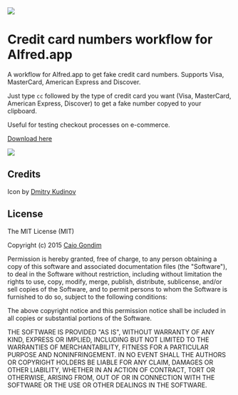 <img src="http://rawgit.com/caiogondim/alfred-credit-card-numbers/master/logo.svg">

# Credit card numbers workflow for Alfred.app

A workflow for Alfred.app to get fake credit card numbers.
Supports Visa, MasterCard, American Express and Discover.

Just type `cc` followed by the type of credit card you want (Visa, MasterCard, American Express, Discover) to get a fake number copyed to your clipboard.

Useful for testing checkout processes on e-commerce.

[Download here](https://github.com/caiogondim/alfred-credit-card-numbers/blob/master/Credit%20card%20numbers.alfredworkflow?raw=true)

<img src="http://rawgit.com/caiogondim/alfred-credit-card-numbers/master/preview.png">


## Credits

Icon by [Dmitry Kudinov](http://thenounproject.com/term/credit-card/103824/)


## License

The MIT License (MIT)

Copyright (c) 2015 [Caio Gondim](http://caiogondim.com)

Permission is hereby granted, free of charge, to any person obtaining a copy
of this software and associated documentation files (the "Software"), to deal
in the Software without restriction, including without limitation the rights
to use, copy, modify, merge, publish, distribute, sublicense, and/or sell
copies of the Software, and to permit persons to whom the Software is
furnished to do so, subject to the following conditions:

The above copyright notice and this permission notice shall be included in all
copies or substantial portions of the Software.

THE SOFTWARE IS PROVIDED "AS IS", WITHOUT WARRANTY OF ANY KIND, EXPRESS OR
IMPLIED, INCLUDING BUT NOT LIMITED TO THE WARRANTIES OF MERCHANTABILITY,
FITNESS FOR A PARTICULAR PURPOSE AND NONINFRINGEMENT. IN NO EVENT SHALL THE
AUTHORS OR COPYRIGHT HOLDERS BE LIABLE FOR ANY CLAIM, DAMAGES OR OTHER
LIABILITY, WHETHER IN AN ACTION OF CONTRACT, TORT OR OTHERWISE, ARISING FROM,
OUT OF OR IN CONNECTION WITH THE SOFTWARE OR THE USE OR OTHER DEALINGS IN THE
SOFTWARE.
